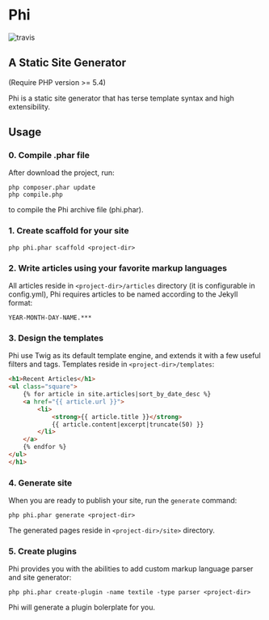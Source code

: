# Phi

![travis](https://travis-ci.org/heleifz/Phi.svg?branch=master)

## A Static Site Generator

(Require PHP version >= 5.4)

Phi is a static site generator that has terse template syntax and high extensibility.

## Usage 

### 0. Compile .phar file

After download the project, run:

```
php composer.phar update
php compile.php
```

to compile the Phi archive file (phi.phar).

### 1. Create scaffold for your site

```
php phi.phar scaffold <project-dir>
```

### 2. Write articles using your favorite markup languages

All articles reside in ```<project-dir>/articles``` directory (it is configurable in config.yml), Phi requires articles to be named according to the Jekyll format:

```
YEAR-MONTH-DAY-NAME.***
```

### 3. Design the templates

Phi use Twig as its default template engine, and extends it with a few useful filters and tags. Templates reside in ```<project-dir>/templates```:

```html
<h1>Recent Articles</h1>
<ul class="square">
	{% for article in site.articles|sort_by_date_desc %}
	<a href="{{ article.url }}">
		<li>
			<strong>{{ article.title }}</strong> 
			{{ article.content|excerpt|truncate(50) }}
		</li>
	</a>
	{% endfor %}
</ul>
</h1>
```

### 4. Generate site

When you are ready to publish your site, run the ```generate``` command:

```
php phi.phar generate <project-dir>
```

The generated pages reside in ```<project-dir>/site>``` directory.

### 5. Create plugins

Phi provides you with the abilities to add custom markup language parser and site generator:

```
php phi.phar create-plugin -name textile -type parser <project-dir>
```

Phi will generate a plugin bolerplate for you.